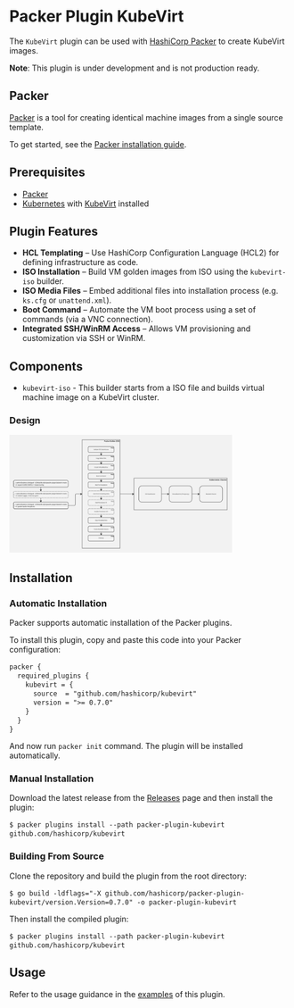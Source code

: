 # Packer Plugin KubeVirt

The `KubeVirt` plugin can be used with [HashiCorp Packer](https://www.packer.io) to create KubeVirt images.

**Note**: This plugin is under development and is not production ready.

## Packer

[Packer](https://developer.hashicorp.com/packer) is a tool for creating identical machine images from a single source template.

To get started, see the [Packer installation guide](https://developer.hashicorp.com/packer/install).

## Prerequisites

- [Packer](https://packer.io)
- [Kubernetes](https://kubernetes.io) with [KubeVirt](https://kubevirt.io) installed

## Plugin Features

- **HCL Templating** – Use HashiCorp Configuration Language (HCL2) for defining infrastructure as code.
- **ISO Installation** – Build VM golden images from ISO using the `kubevirt-iso` builder.
- **ISO Media Files** – Embed additional files into installation process (e.g. `ks.cfg` or `unattend.xml`).
- **Boot Command** – Automate the VM boot process using a set of commands (via a VNC connection).
- **Integrated SSH/WinRM Access** – Allows VM provisioning and customization via SSH or WinRM.

## Components

- `kubevirt-iso` - This builder starts from a ISO file and builds virtual machine image on a KubeVirt cluster.

### Design

<img src="docs/kubevirt-iso-builder-design.jpg" alt="Design" width="400"/>

## Installation

### Automatic Installation

Packer supports automatic installation of the Packer plugins.

To install this plugin, copy and paste this code into your Packer configuration:

```hcl
packer {
  required_plugins {
    kubevirt = {
      source  = "github.com/hashicorp/kubevirt"
      version = ">= 0.7.0"
    }
  }
}
```

And now run `packer init` command. The plugin will be installed automatically.

### Manual Installation

Download the latest release from the [Releases](https://github.com/hashicorp/packer-plugin-kubevirt/releases) page and then install the plugin:

```shell
$ packer plugins install --path packer-plugin-kubevirt github.com/hashicorp/kubevirt
```

### Building From Source

Clone the repository and build the plugin from the root directory:

```shell
$ go build -ldflags="-X github.com/hashicorp/packer-plugin-kubevirt/version.Version=0.7.0" -o packer-plugin-kubevirt
```

Then install the compiled plugin:

```shell
$ packer plugins install --path packer-plugin-kubevirt github.com/hashicorp/kubevirt
```

## Usage

Refer to the usage guidance in the [examples](./examples/builder/kubevirt-iso) of this plugin.
